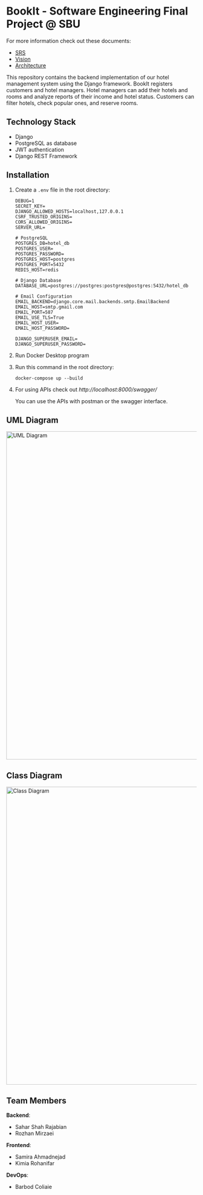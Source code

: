 # BookIt - Software Engineering Final Project @ SBU

For more information check out these documents:
- [SRS](https://docs.google.com/document/d/1UHQgTUsOSGOWSVyBtMnNYZ6GYWXY5MkWfRVygMvlYpw/edit?usp=sharing)
- [Vision](https://docs.google.com/document/d/1Xyg2xgQR84RJb9wJa4oiCPBzqWFED5uBhvqvfu7Ru6I/edit?usp=sharing)
- [Architecture](https://docs.google.com/document/d/1bm0Obf1ToxnMo0e59fDQZ9svjzfdMSQTaQ2ksWXhJ3g/edit?usp=sharing)

This repository contains the backend implementation of our hotel management system using the Django framework. BookIt registers customers and hotel managers. Hotel managers can add their hotels and rooms and analyze reports of their income and hotel status. Customers can filter hotels, check popular ones, and reserve rooms.

## Technology Stack
- Django
- PostgreSQL as database
- JWT authentication
- Django REST Framework

## Installation

1. Create a `.env` file in the root directory:
   ```
   DEBUG=1
   SECRET_KEY=
   DJANGO_ALLOWED_HOSTS=localhost,127.0.0.1
   CSRF_TRUSTED_ORIGINS=
   CORS_ALLOWED_ORIGINS=
   SERVER_URL=
   
   # PostgreSQL
   POSTGRES_DB=hotel_db
   POSTGRES_USER=
   POSTGRES_PASSWORD=
   POSTGRES_HOST=postgres
   POSTGRES_PORT=5432
   REDIS_HOST=redis
   
   # Django Database
   DATABASE_URL=postgres://postgres:postgres@postgres:5432/hotel_db
   
   # Email Configuration
   EMAIL_BACKEND=django.core.mail.backends.smtp.EmailBackend
   EMAIL_HOST=smtp.gmail.com
   EMAIL_PORT=587
   EMAIL_USE_TLS=True
   EMAIL_HOST_USER=
   EMAIL_HOST_PASSWORD=
   
   DJANGO_SUPERUSER_EMAIL=
   DJANGO_SUPERUSER_PASSWORD=
   ```

2. Run Docker Desktop program

3. Run this command in the root directory:
   ```
   docker-compose up --build
   ```
4. For using APIs check out *http://localhost:8000/swagger/*

   You can use the APIs with postman or the swagger interface.

## UML Diagram
<img width="862" height="866" alt="UML Diagram" src="https://github.com/user-attachments/assets/82ba850f-6d10-42f0-9047-f4ef6071bdac" />

## Class Diagram
<img width="746" height="786" alt="Class Diagram" src="https://github.com/user-attachments/assets/a9b9a42a-d6fa-4b6a-9b79-9a2adf75524d" />

## Team Members

**Backend**:
- Sahar Shah Rajabian
- Rozhan Mirzaei

**Frontend**:
- Samira Ahmadnejad
- Kimia Rohanifar

**DevOps**:
- Barbod Coliaie
